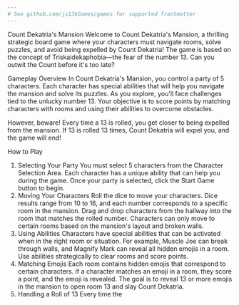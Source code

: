 ```yaml
---
# See github.com/js13kGames/games for supported frontmatter
---
```

Count Dekatria's Mansion
Welcome to Count Dekatria's Mansion, a thrilling strategic board game where your characters must navigate rooms, solve puzzles, and avoid being expelled by Count Dekatria! The game is based on the concept of Triskaidekaphobia—the fear of the number 13. Can you outwit the Count before it's too late?

Gameplay Overview
In Count Dekatria's Mansion, you control a party of 5 characters. Each character has special abilities that will help you navigate the mansion and solve its puzzles. As you explore, you'll face challenges tied to the unlucky number 13. Your objective is to score points by matching characters with rooms and using their abilities to overcome obstacles.

However, beware! Every time a 13 is rolled, you get closer to being expelled from the mansion. If 13 is rolled 13 times, Count Dekatria will expel you, and the game will end!

How to Play
1. Selecting Your Party
You must select 5 characters from the Character Selection Area. Each character has a unique ability that can help you during the game. Once your party is selected, click the Start Game button to begin.
2. Moving Your Characters
Roll the dice to move your characters. Dice results range from 10 to 16, and each number corresponds to a specific room in the mansion. Drag and drop characters from the hallway into the room that matches the rolled number. Characters can only move to certain rooms based on the mansion's layout and broken walls.
3. Using Abilities
Characters have special abilities that can be activated when in the right room or situation. For example, Muscle Joe can break through walls, and Magnify Mark can reveal all hidden emojis in a room. Use abilities strategically to clear rooms and score points.
4. Matching Emojis
Each room contains hidden emojis that correspond to certain characters. If a character matches an emoji in a room, they score a point, and the emoji is revealed. The goal is to reveal 13 or more emojis in the mansion to open room 13 and slay Count Dekatria.
5. Handling a Roll of 13
Every time the 
